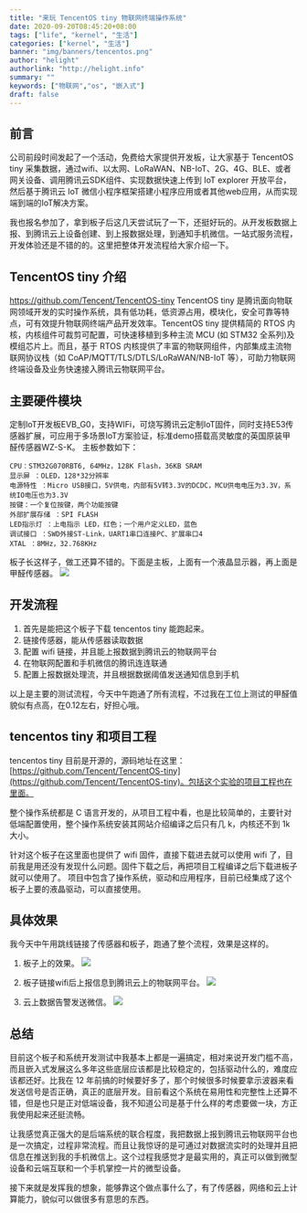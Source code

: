 ```yaml
---
title: "来玩 TencentOS tiny 物联网终端操作系统"
date: 2020-09-20T08:45:20+08:00
tags: ["life", "kernel", "生活"]
categories: ["kernel", "生活"]
banner: "img/banners/tencentos.png"
author: "helight"
authorlink: "http://helight.info"
summary: ""
keywords: ["物联网","os", "嵌入式"]
draft: false
---
```


## 前言
公司前段时间发起了一个活动，免费给大家提供开发板，让大家基于 TencentOS tiny 采集数据，通过wifi、以太网、LoRaWAN、NB-IoT、2G、4G、BLE、或者网关设备、调用腾讯云SDK组件、实现数据快速上传到 IoT explorer 开放平台，然后基于腾讯云 IoT 微信小程序框架搭建小程序应用或者其他web应用，从而实现端到端的IoT解决方案。

我也报名参加了，拿到板子后这几天尝试玩了一下，还挺好玩的。从开发板数据上报、到腾讯云上设备创建、到上报数据处理，到通知手机微信。一站式服务流程，开发体验还是不错的的。这里把整体开发流程给大家介绍一下。

## TencentOS tiny 介绍
https://github.com/Tencent/TencentOS-tiny
TencentOS tiny 是腾讯面向物联网领域开发的实时操作系统，具有低功耗，低资源占用，模块化，安全可靠等特点，可有效提升物联网终端产品开发效率。TencentOS tiny 提供精简的 RTOS 内核，内核组件可裁剪可配置，可快速移植到多种主流 MCU (如 STM32 全系列)及模组芯片上。而且，基于 RTOS 内核提供了丰富的物联网组件，内部集成主流物联网协议栈（如 CoAP/MQTT/TLS/DTLS/LoRaWAN/NB-IoT 等），可助力物联网终端设备及业务快速接入腾讯云物联网平台。

## 主要硬件模块
定制IoT开发板EVB_G0，支持WIFi，可烧写腾讯云定制IoT固件，同时支持E53传感器扩展，可应用于多场景IoT方案验证，标准demo搭载高灵敏度的英国原装甲醛传感器WZ-S-K。 主板参数如下：
```
CPU：STM32G070RBT6, 64MHz，128K Flash，36KB SRAM
显示屏 ：OLED，128*32分辨率
电源特性 ：Micro USB接口，5V供电，内部有5V转3.3V的DCDC，MCU供电电压为3.3V，系统IO电压也为3.3V
按键：一个复位按键，两个功能按键
外部扩展存储 ：SPI FLASH
LED指示灯 ：上电指示 LED，红色；一个用户定义LED，蓝色
调试接口 ：SWD外接ST-Link，UART1串口连接PC、扩展串口4
XTAL ：8MHz，32.768KHz
```
板子长这样子，做工还算不错的。下面是主板，上面有一个液晶显示器，再上面是甲醛传感器。
![](imgs/4.jpg)

## 开发流程
1. 首先是能把这个板子下载 tencentos tiny 能跑起来。
2. 链接传感器，能从传感器读取数据
3. 配置 wifi 链接，并且能上报数据到腾讯云的物联网平台
4. 在物联网配置和手机微信的腾讯连连联通
5. 配置上报数据处理流，并且根据数据阈值发送通知信息到手机

以上是主要的测试流程，今天中午跑通了所有流程，不过我在工位上测试的甲醛值貌似有点高，在0.12左右，好担心哦。

## tencentos tiny 和项目工程
tencentos tiny 目前是开源的，源码地址在这里：[https://github.com/Tencent/TencentOS-tiny](https://github.com/Tencent/TencentOS-tiny)。包括这个实验的项目工程也在里面。

整个操作系统都是 C 语言开发的，从项目工程中看，也是比较简单的，主要针对低端配置使用，整个操作系统安装其网站介绍编译之后只有几 k，内核还不到 1k 大小。

针对这个板子在这里面也提供了 wifi 固件，直接下载进去就可以使用 wifi 了，目前我是用还没有发现什么问题。固件下载之后，再把项目工程编译之后下载进板子就可以使用了。
项目中包含了操作系统，驱动和应用程序，目前已经集成了这个板子上要的液晶驱动，可以直接使用。

## 具体效果
我今天中午用跳线链接了传感器和板子，跑通了整个流程，效果是这样的。
1. 板子上的效果。
![](imgs/1.png)

2. 板子链接wifi后上报信息到腾讯云上的物联网平台。
![](imgs/2.png)

3. 云上数据告警发送微信。
![](imgs/3.png)

## 总结
目前这个板子和系统开发测试中我基本上都是一遍搞定，相对来说开发门槛不高，而且嵌入式发展这么多年这些底层应该都是比较稳定的，包括驱动什么的，难度应该都还好。比我在 12 年前搞的时候要好多了，那个时候很多时候要拿示波器来看发送信号是否正确，真正的底层开发。目前看这个系统在易用性和完整性上还算不错，但是也只是正对低端设备，我不知道公司是基于什么样的考虑要做一块，方正我使用起来还挺流畅。

让我感觉真正强大的是后端系统的联合程度，我把数据上报到腾讯云物联网平台也是一次搞定，过程非常流程。而且让我惊讶的是可通过对数据流实时的处理并且把信息在推送到我的手机微信上。这个过程我感觉才是最实用的，真正可以做到微型设备和云端互联和一个手机掌控一片的微型设备。

接下来就是发挥我的想象，能够靠这个做点事什么了，有了传感器，网络和云上计算能力，貌似可以做很多有意思的东西。